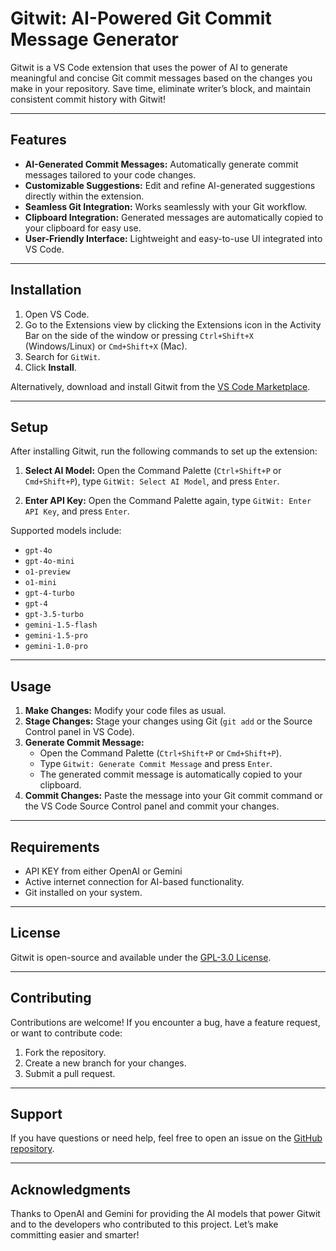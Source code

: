 # Gitwit: AI-Powered Git Commit Message Generator

Gitwit is a VS Code extension that uses the power of AI to generate meaningful and concise Git commit messages based on the changes you make in your repository. Save time, eliminate writer’s block, and maintain consistent commit history with Gitwit!

---

## Features

- **AI-Generated Commit Messages:** Automatically generate commit messages tailored to your code changes.
- **Customizable Suggestions:** Edit and refine AI-generated suggestions directly within the extension.
- **Seamless Git Integration:** Works seamlessly with your Git workflow.
- **Clipboard Integration:** Generated messages are automatically copied to your clipboard for easy use.
- **User-Friendly Interface:** Lightweight and easy-to-use UI integrated into VS Code.

---

## Installation

1. Open VS Code.
2. Go to the Extensions view by clicking the Extensions icon in the Activity Bar on the side of the window or pressing `Ctrl+Shift+X` (Windows/Linux) or `Cmd+Shift+X` (Mac).
3. Search for `GitWit`.
4. Click **Install**.

Alternatively, download and install Gitwit from the [VS Code Marketplace](https://marketplace.visualstudio.com/items?itemName=MohammedAbidNafi.gitwit).

---

## Setup

After installing Gitwit, run the following commands to set up the extension:

1. **Select AI Model:** Open the Command Palette (`Ctrl+Shift+P` or `Cmd+Shift+P`), type `GitWit: Select AI Model`, and press `Enter`.

2. **Enter API Key:** Open the Command Palette again, type `GitWit: Enter API Key`, and press `Enter`.

Supported models include:

- `gpt-4o`
- `gpt-4o-mini`
- `o1-preview`
- `o1-mini`
- `gpt-4-turbo`
- `gpt-4`
- `gpt-3.5-turbo`
- `gemini-1.5-flash`
- `gemini-1.5-pro`
- `gemini-1.0-pro`

---

## Usage

1. **Make Changes:** Modify your code files as usual.
2. **Stage Changes:** Stage your changes using Git (`git add` or the Source Control panel in VS Code).
3. **Generate Commit Message:**
   - Open the Command Palette (`Ctrl+Shift+P` or `Cmd+Shift+P`).
   - Type `Gitwit: Generate Commit Message` and press `Enter`.
   - The generated commit message is automatically copied to your clipboard.
4. **Commit Changes:** Paste the message into your Git commit command or the VS Code Source Control panel and commit your changes.

---

## Requirements

- API KEY from either OpenAI or Gemini
- Active internet connection for AI-based functionality.
- Git installed on your system.

---

## License

Gitwit is open-source and available under the [GPL-3.0 License](https://www.gnu.org/licenses/gpl-3.0.html).

---

## Contributing

Contributions are welcome! If you encounter a bug, have a feature request, or want to contribute code:

1. Fork the repository.
2. Create a new branch for your changes.
3. Submit a pull request.

---

## Support

If you have questions or need help, feel free to open an issue on the [GitHub repository](https://github.com/MohammedAbidNafi/GitWit).

---

## Acknowledgments

Thanks to OpenAI and Gemini for providing the AI models that power Gitwit and to the developers who contributed to this project. Let’s make committing easier and smarter!
